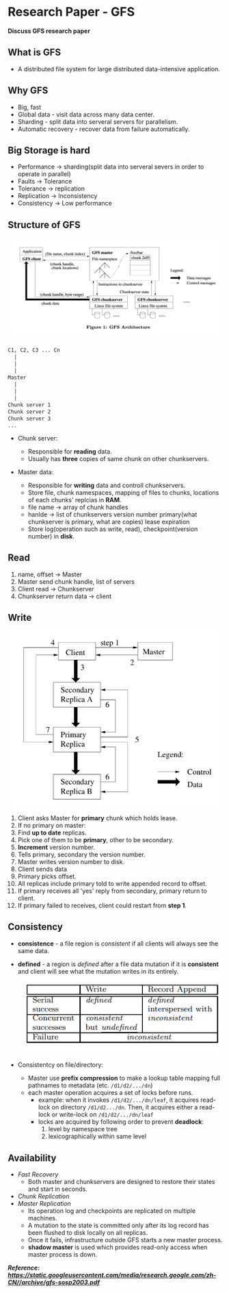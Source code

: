 # Research Paper - GFS

**Discuss GFS research paper**
<!--more-->
## What is GFS
* A distributed file system for large distributed data-intensive application.

## Why GFS
* Big, fast 
* Global data - visit data across many data center.
* Sharding - split data into serveral servers for parallelism.
* Automatic recovery - recover data from failure automatically.

## Big Storage is hard
* Performance -> sharding(split data into serveral severs in order to operate in parallel)
* Faults -> Tolerance 
* Tolerance -> replication
* Replication -> Inconsistency
* Consistency -> Low performance

## Structure of GFS
![Alt text](https://github.com/ArberSephirotheca/czy.github.io/raw/master/gfs/read.jpg "GFS Architecture")

```
C1, C2, C3 ... Cn
  |
  |
  |
Master 
  |
  |
  |
Chunk server 1
Chunk server 2
Chunk server 3
...
``` 
* Chunk server:
  * Responsible for **reading** data.
  * Usually has **three** copies of same chunk on other chunkservers.

* Master data:
  * Responsible for **writing** data and controll chunkservers.
  * Store file, chunk namespaces, mapping of files to chunks, locations of each chunks' replcias in **RAM**.
  * file name -> array of chunk handles
  * hanlde -> list of chunkservers
              version number
              primary(what chunkserver is primary, what are copies)
              lease expiration 
  * Store log(operation such as write, read), checkpoint(version number) in **disk**.

## Read
1. name, offset -> Master
2. Master send chunk handle, list of servers 
3. Client read -> Chunkserver
4. Chunkserver return data -> client


## Write
![Alt text](https://github.com/ArberSephirotheca/czy.github.io/raw/master/gfs/write.jpg "Write Control and Data Flow")
1. Client asks Master for **primary** chunk which holds lease.
2. If no primary on master:
  1. Find **up to date** replicas.
  2. Pick one of them to be **primary**, other to be secondary.
  3. **Increment** version number.
  4. Tells primary, secondary the version number. 
  5. Master writes version number to disk.
3. Client sends data 
3. Primary picks offset.
4. All replicas include primary told to write appended record to offset.
5. If primary receives all 'yes' reply from secondary, primary return to client.
6. If primary failed to receives, client could restart from **step 1**.

## Consistency
* **consistence** - a file region is *consistent* if all clients will always see the same data.
* **defined** - a region is *defined* after a file data mutation if it is **consistent** and
  client will see what the mutation writes in its entirely.
![Alt text](https://github.com/ArberSephirotheca/czy.github.io/raw/master/gfs/region.png "File Region State After Mutation")

* Consistentcy on file/directory:
  * Master use **prefix compression** to make a lookup table mapping full pathnames to metadata (etc. `/d1/d2/.../dn`)
  * each master operation acquires a set of locks before runs.
    * example: when it invokes `/d1/d2/.../dn/leaf`, it acquires read-lock on directory `/d1/d2.../dn`.
      Then, it acquires either a read-lock or write-lock on `/d1/d2/.../dn/leaf`
    * locks are acquired by following order to prevent **deadlock**: 
      1. level by namespace tree
      2. lexicographically within same level

## Availability
* *Fast Recovery*
  * Both master and chunkservers are designed to restore their states and start in seconds.
* *Chunk Replication*
* *Master Replication*
  * Its operation log and checkpoints are replicated on multiple machines.
  * A mutation to the state is committed only after its log record has been
    flushed to disk locally on all replicas.
  * Once it fails, infrastructure outside GFS starts a new master process.
  * **shadow master** is used which provides read-only access when master process is down.

***Reference: https://static.googleusercontent.com/media/research.google.com/zh-CN//archive/gfs-sosp2003.pdf***
